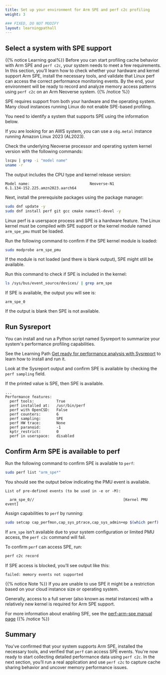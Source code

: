 ```yaml
---
title: Set up your environment for Arm SPE and perf c2c profiling
weight: 3

### FIXED, DO NOT MODIFY
layout: learningpathall
---
```

## Select a system with SPE support

{{% notice Learning goal%}}
Before you can start profiling cache behavior with Arm SPE and `perf c2c`, your system needs to meet a few requirements. In this section, you’ll learn how to check whether your hardware and kernel support Arm SPE, install the necessary tools, and validate that Linux perf can access the correct performance monitoring events. By the end, your environment will be ready to record and analyze memory access patterns using `perf c2c` on an Arm Neoverse system.
{{% /notice %}}

SPE requires support from both your hardware and the operating system. Many cloud instances running Linux do not enable SPE-based profiling.

You need to identify a system that supports SPE using the information below. 

If you are looking for an AWS system, you can use a `c6g.metal` instance running Amazon Linux 2023 (AL2023). 

Check the underlying Neoverse processor and operating system kernel version with the following commands: 

```bash
lscpu | grep -i "model name"
uname -r
```

The output includes the CPU type and kernel release version:

```output
Model name:                           Neoverse-N1
6.1.134-152.225.amzn2023.aarch64
```

Next, install the prerequisite packages using the package manager:

```bash
sudo dnf update -y
sudo dnf install perf git gcc cmake numactl-devel -y
```

Linux perf is a userspace process and SPE is a hardware feature. The Linux kernel must be compiled with SPE support or the kernel module named `arm_spe_pmu` must be loaded.

Run the following command to confirm if the SPE kernel module is loaded:

```bash
sudo modprobe arm_spe_pmu
```

If the module is not loaded (and there is blank output), SPE might still be available.

Run this command to check if SPE is included in the kernel:

```bash
ls /sys/bus/event_source/devices/ | grep arm_spe
```

If SPE is available, the output you will see is:

```output
arm_spe_0
```

If the output is blank then SPE is not available.

## Run Sysreport

You can install and run a Python script named Sysreport to summarize your system's performance profiling capabilities.

See the Learning Path [Get ready for performance analysis with Sysreport](https://learn.arm.com/learning-paths/servers-and-cloud-computing/sysreport/) to learn how to install and run it.

Look at the Sysreport output and confirm SPE is available by checking the `perf sampling` field. 

If the printed value is SPE, then SPE is available.

```output
...
Performance features:
  perf tools:          True
  perf installed at:   /usr/bin/perf
  perf with OpenCSD:   False
  perf counters:       6
  perf sampling:       SPE
  perf HW trace:       None
  perf paranoid:       -1
  kptr_restrict:       0
  perf in userspace:   disabled
```

## Confirm Arm SPE is available to perf

Run the following command to confirm SPE is available to `perf`: 

```bash
sudo perf list "arm_spe*"
```

You should see the output below indicating the PMU event is available.

```output
List of pre-defined events (to be used in -e or -M):

  arm_spe_0//                                        [Kernel PMU event]
```

Assign capabilities to `perf` by running:

```bash
sudo setcap cap_perfmon,cap_sys_ptrace,cap_sys_admin+ep $(which perf)
```

If `arm_spe` isn’t available due to your system configuration or limited PMU access, the `perf c2c` command will fail.

To confirm `perf` can access SPE, run:

```bash
perf c2c record
```

If SPE access is blocked, you’ll see output like this:

```output
failed: memory events not supported
```

{{% notice Note %}}
If you are unable to use SPE it might be a restriction based on your cloud instance size or operating system.

Generally, access to a full server (also known as metal instances) with a relatively new kernel is required for Arm SPE support. 

For more information about enabling SPE, see the [perf-arm-spe manual page](https://man7.org/linux/man-pages/man1/perf-arm-spe.1.html)
{{% /notice %}}

## Summary

You've confirmed that your system supports Arm SPE, installed the necessary tools, and verified that `perf` can access SPE events. You're now ready to start collecting detailed performance data using `perf c2c`. In the next section, you’ll run a real application and use `perf c2c` to capture cache sharing behavior and uncover memory performance issues.
